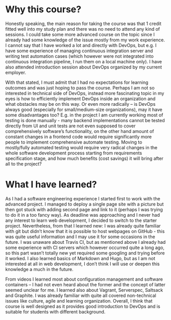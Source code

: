 # Why this course?

Honestly speaking, the main reason for taking the course was that 1 credit fitted well into my study plan and there was no need to attend any kind of sessions. I could take some more advanced course on the topic since I already had some knowledge of the issue mostly from my work experience. I cannot say that I have worked a lot and directly with DevOps, but e.g. I have some experience of managing continuous integration server and writing test automation cases (which however were not integrated into continuous integration pipeline, I run them on a local machine only). I have also attended introduction session about DevOps organized by my current employer.

With that stated, I must admit that I had no expectations for learning outcomes and was just hoping to pass the course. Perhaps I am not so interested in technical side of DevOps, instead more fascinating topic in my eyes is how to efficiently implement DevOps inside an organization and what obstacles may be on this way. Or even more radically – is DevOps always good (especially for small/medium-size organizations), may it have some disadvantages too? E.g. in the project I am currently working most of testing is done manually - many backend implementations cannot be tested directly from UI and unit tests are not even supposed to cover comprehensively software’s functionality, on the other hand amount of constant changes in a frontend code would require significantly more people to implement comprehensive automate testing. Moving to mostly/fully automated testing would require very radical changes in the whole software development process starting from requirements specification stage, and how much benefits (cost savings) it will bring after all to the project? 

# What I have learned?

As I had a software engineering experience I started first to work with the advanced project. I managed to deploy a single page site with a picture but then got stuck with adding second page and link to it (perhaps I was trying to do it in a too fancy way). As deadline was approaching and I never had any interest to learn web development, I decided to switch to the starter project. Nevertheless, from that I learned new: I was already quite familiar with git but didn’t know that it is possible to host webpages on GitHub - this was quite useful information and I may use it for some occasions in the future. I was unaware about Travis CI, but as mentioned above I already had some experience with CI servers which however occurred quite a long ago, so this part wasn’t totally new yet required some googling and trying before it worked. I also learned basics of Markdown and Hugo, but as I am not interested at all in web development, I don’t think I will use or deepen this knowledge a much in the future. 

From videos I learned most about configuration management and software containers – I had not even heard about the former and the concept of latter seemed unclear for me. I learned also about Vagrant, Serverspec, Saltsack and Graphite. I was already familiar with quite all covered non-technical issues like culture, agile and learning organization. Overall, I think that course is well designed as it provides good introduction to DevOps and is suitable for students with different background.
